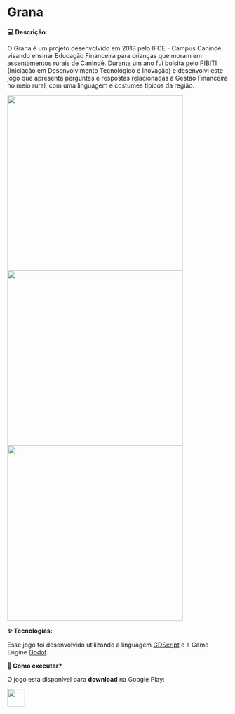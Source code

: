 # Grana
**:computer: Descrição:**

O Grana é um projeto desenvolvido em 2018 pelo IFCE - Campus Canindé, visando ensinar Educação Financeira para crianças que moram em assentamentos rurais de Canindé. Durante um ano fui bolsita pelo PIBITI (Iniciação em Desenvolvimento Tecnológico e Inovação) e desenvolvi este jogo que apresenta perguntas e respostas relacionadas à Gestão Financeira no meio rural, com uma linguagem e costumes típicos da região.  

<img src="https://play-lh.googleusercontent.com/-cRC6o8P4soqw5Q8a1Qhr8ee0Pljf0zTaYM6L-Q82zucp4QE4IYKChmjKYpIIFwdoQ=w1294-h669-rw" height="400"> <img src="https://play-lh.googleusercontent.com/zhelFLglSJ9noDtzGKrean-PDifiNW9BEvfriGBNxZ_zuCZRsVePh_6s0pF8UHumyyo=w1294-h669-rw" height="400"> <img src="https://play-lh.googleusercontent.com/9Th92Wq0krLUhmnWnSswTLlVRI-ZGA4kJPtfgkO3-UFYjx-dFhqBca-BHttuPbkvzOU=w1294-h669-rw" height="400"> 

**:sparkles: Tecnologias:**

Esse jogo foi desenvolvido utilizando a linguagem [GDScript](https://docs.godotengine.org/en/stable/getting_started/scripting/gdscript/gdscript_basics.html "GDScript") e a Game Engine [Godot](https://godotengine.org/ "Godot"). 

**:rainbow: Como executar?**

O jogo está disponível para **download** na Google Play:

<a href="https://play.google.com/store/apps/details?id=org.godotengine.granabeta&hl=pt_BR" target="_blank">
   <img src="https://www.gstatic.com/android/market_images/web/play_prism_hlock_2x.png" height="40">
</a>
